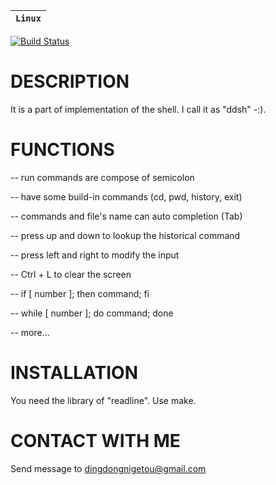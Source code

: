 
| **`Linux`** |
|--------------------|
[![Build Status](https://travis-ci.org/dingdongnigetou/shell.svg?branch=dev)](https://travis-ci.org/dingdongnigetou/shell)


DESCRIPTION
============

  It is a part of implementation of the shell. I call it as
  "ddsh" -:). 


FUNCTIONS
==========

  -- run commands are compose of semicolon

  -- have some build-in commands (cd, pwd, history, exit)

  -- commands and file's name can auto completion (Tab)

  -- press up and down to lookup the historical command

  -- press left and right to modify the input

  -- Ctrl + L to clear the screen

  -- if [ number ]; then command; fi

  -- while [ number ]; do command; done

  -- more... 


INSTALLATION
=============
  You need the library of "readline".
  Use make.


CONTACT WITH ME
================
  Send message to dingdongnigetou@gmail.com

